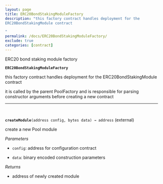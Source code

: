 ```yaml
---
layout: page
title: ERC20BondStakingModuleFactory
description: "this factory contract handles deployment for the
ERC20BondStakingModule contract

"
permalink: /docs/ERC20BondStakingModuleFactory/
exclude: true
categories: [contract]
---
```


ERC20 bond staking module factory



**`ERC20BondStakingModuleFactory`**

this factory contract handles deployment for the
ERC20BondStakingModule contract



it is called by the parent PoolFactory and is responsible
for parsing constructor arguments before creating a new contract





****
<br>

**`createModule`**`(address config, bytes data) → address` (external)

create a new Pool module




*Parameters*  
- `config`: address for configuration contract

- `data`: binary encoded construction parameters


*Returns*  
- address of newly created module


